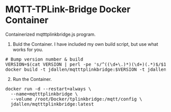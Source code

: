 MQTT-TPLink-Bridge Docker Container
===================================

Containerized mqtttplinkbridge.js program.

1. Buld the Container.
I have included my own build script, but use what works for you.

<pre>
# Bump version number & build
VERSION=$(cat VERSION | perl -pe 's/^((\d+\.)*)(\d+)(.*)$/$1.($3+1).$4/e' | tee VERSION)
docker build -t jdallen/mqtttplinkbridge:$VERSION -t jdallen/mqtttplinkbridge:latest .
</pre>

2. Run the Container.

<pre>
docker run -d --restart=always \
  --name=mqtttplinkbridge \
  --volume /root/Docker/tplinkbridge:/mqtt/config \
  jdallen/mqtttplinkbridge:latest
</pre>

